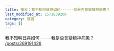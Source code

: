 ```yaml
---
title: 複習：我不知明日將如何------我是否會變精神病患？
last_modified_at: 1571839200
category: 複習
tags: []
---
```


<p>我不知明日將如何------我是否會變精神病患？<br/>
<a href="/posts/269191428" target="_blank">/posts/269191428</a></p>
<p> </p>
